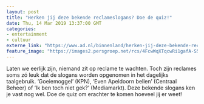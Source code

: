 ```yaml
---
layout: post
title: "Herken jij deze bekende reclameslogans? Doe de quiz!"
date: Thu, 14 Mar 2019 13:37:00 GMT
categories: 
- entertainment 
- cultuur 
externe_link: "https://www.ad.nl/binnenland/herken-jij-deze-bekende-reclameslogans-doe-de-quiz~a1d04c2a/"
feature_image: "https://images2.persgroep.net/rcs/4FcwWqXTqcwRi1gafA-S5r_aNIM/diocontent/143288375/_fitwidth/400/?appId=21791a8992982cd8da851550a453bd7f&quality=0.7"
---
```


Laten we eerlijk zijn, niemand zit op reclame te wachten. Toch zijn reclames soms zó leuk dat de slogans worden opgenomen in het dagelijks taalgebruik. ‘Goeiemoggel’ (KPN), ‘Even Apeldoorn bellen’ (Centraal Beheer) of ‘Ik ben toch niet gek?’ (Mediamarkt). Deze bekende slogans ken je vast nog wel. Doe de quiz om erachter te komen hoeveel jij er weet!
